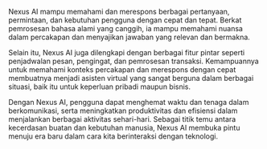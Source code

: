 Nexus AI mampu memahami dan merespons berbagai pertanyaan, permintaan, dan kebutuhan pengguna dengan cepat dan tepat. Berkat pemrosesan bahasa alami yang canggih, ia mampu memahami nuansa dalam percakapan dan menyajikan jawaban yang relevan dan bermakna.

Selain itu, Nexus AI juga dilengkapi dengan berbagai fitur pintar seperti penjadwalan pesan, pengingat, dan pemrosesan transaksi. Kemampuannya untuk memahami konteks percakapan dan merespons dengan cepat membuatnya menjadi asisten virtual yang sangat berguna dalam berbagai situasi, baik itu untuk keperluan pribadi maupun bisnis.

Dengan Nexus AI, pengguna dapat menghemat waktu dan tenaga dalam berkomunikasi, serta meningkatkan produktivitas dan efisiensi dalam menjalankan berbagai aktivitas sehari-hari. Sebagai titik temu antara kecerdasan buatan dan kebutuhan manusia, Nexus AI membuka pintu menuju era baru dalam cara kita berinteraksi dengan teknologi.
